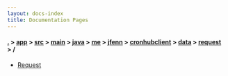 ```yaml
---
layout: docs-index
title: Documentation Pages
---
```

#### [.](./../../../../../../../../../index) > [app](./../../../../../../../../index) > [src](./../../../../../../../index) > [main](./../../../../../../index) > [java](./../../../../../index) > [me](./../../../../index) > [jfenn](./../../../index) > [cronhubclient](./../../index) > [data](./../index) > [request](./index) > **/**

- [Request](Request)

